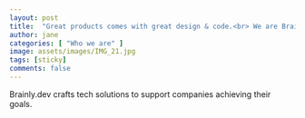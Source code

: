 ```yaml
---
layout: post
title:  "Great products comes with great design & code.<br> We are Brainly.dev."
author: jane
categories: [ "Who we are" ]
image: assets/images/IMG_21.jpg
tags: [sticky]
comments: false
---
```


Brainly.dev crafts tech solutions to support companies achieving their goals.

